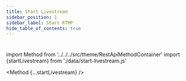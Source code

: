```yaml
---
title: Start Livestream 
sidebar_position: 1
sidebar_label: Start RTMP
hide_table_of_contents: true
---
```


#

import Method from '../../../src/theme/RestApiMethodContainer'
import {startLivestream} from './data/start-livestream.js'

<Method
{...startLivestream}
/>
